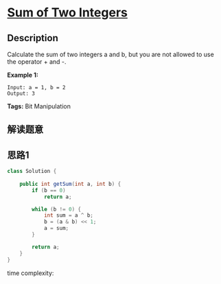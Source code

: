# [Sum of Two Integers][title]

## Description

Calculate the sum of two integers a and b, but you are not allowed to use the operator + and -.


**Example 1:**

```
Input: a = 1, b = 2
Output: 3
```

**Tags:** Bit Manipulation

## 解读题意

## 思路1 

```java
class Solution {
    
    public int getSum(int a, int b) {
        if (b == 0)
            return a;

        while (b != 0) {
            int sum = a ^ b;
            b = (a & b) << 1;
            a = sum;
        }

        return a;
    }
}
```
time complexity:

[title]: https://leetcode.com/problems/sum-of-two-integers/